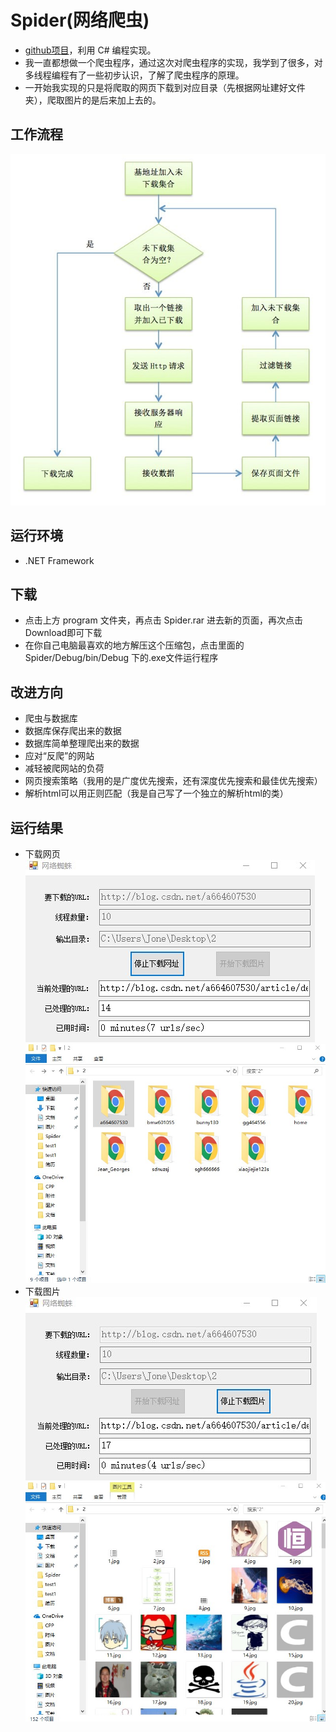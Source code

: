 # Spider(网络爬虫)

- [github项目](https://github.com/wang128/Spider)，利用 C# 编程实现。
- 我一直都想做一个爬虫程序，通过这次对爬虫程序的实现，我学到了很多，对多线程编程有了一些初步认识，了解了爬虫程序的原理。
- 一开始我实现的只是将爬取的网页下载到对应目录（先根据网址建好文件夹），爬取图片的是后来加上去的。

## 工作流程
![](https://github.com/wang128/Spider/blob/master/image/process.jpg)

## 运行环境
 - .NET Framework
 
## 下载
- 点击上方 program 文件夹，再点击 Spider.rar 进去新的页面，再次点击Download即可下载
- 在你自己电脑最喜欢的地方解压这个压缩包，点击里面的 Spider/Debug/bin/Debug 下的.exe文件运行程序

## 改进方向
- 爬虫与数据库
- 数据库保存爬出来的数据
- 数据库简单整理爬出来的数据
- 应对“反爬”的网站
- 减轻被爬网站的负荷
- 网页搜索策略（我用的是广度优先搜索，还有深度优先搜索和最佳优先搜索）
- 解析html可以用正则匹配（我是自己写了一个独立的解析html的类）

## 运行结果
- 下载网页<br/>
![](https://github.com/wang128/Spider/blob/master/image/test1.jpg)<br/>
![](https://github.com/wang128/Spider/blob/master/image/result1.jpg)
- 下载图片<br/>
![](https://github.com/wang128/Spider/blob/master/image/test2.jpg)<br/>
![](https://github.com/wang128/Spider/blob/master/image/result2.jpg)
